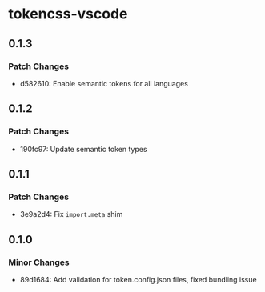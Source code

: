 # tokencss-vscode

## 0.1.3

### Patch Changes

- d582610: Enable semantic tokens for all languages

## 0.1.2

### Patch Changes

- 190fc97: Update semantic token types

## 0.1.1

### Patch Changes

- 3e9a2d4: Fix `import.meta` shim

## 0.1.0

### Minor Changes

- 89d1684: Add validation for token.config.json files, fixed bundling issue
